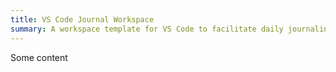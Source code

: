 ```yaml
---
title: VS Code Journal Workspace
summary: A workspace template for VS Code to facilitate daily journaling.
---
```


Some content